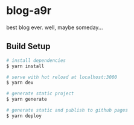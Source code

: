 # blog-a9r

best blog ever. 
well, maybe someday...

## Build Setup

```bash
# install dependencies
$ yarn install

# serve with hot reload at localhost:3000
$ yarn dev

# generate static project
$ yarn generate

# generate static and publish to github pages
$ yarn deploy
```
